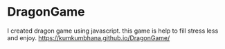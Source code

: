 # DragonGame
I created  dragon game using javascript. this game is help to fill stress less and enjoy.
https://kumkumbhana.github.io/DragonGame/
